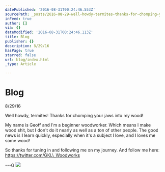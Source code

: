 ```yaml
---
datePublished: '2016-08-31T00:24:46.553Z'
sourcePath: _posts/2016-08-29-well-howdy-termites-thanks-for-chomping-your-jaws-into-my.md
inFeed: true
author: []
via: {}
dateModified: '2016-08-31T00:24:46.113Z'
title: Blog
publisher: {}
description: 8/29/16
hasPage: true
starred: false
url: blog/index.html
_type: Article

---
```

# Blog

8/29/16

Well howdy, termites! Thanks for chomping your jaws into my wood!

My name is Geoff and I'm a beginner woodworker. Which means I make wood shit, but I don't do it nearly as well as a ton of other people. The good news is I learn quickly, especially when it's a subject I love, and I loves me some wood!

So thanks for tuning in and following me on my journey. And follow me here: https://twitter.com/GKL\_Woodworks

---G
![](https://the-grid-user-content.s3-us-west-2.amazonaws.com/94f6823e-0352-4b2d-96fc-2a0b59bfd36b.jpg)